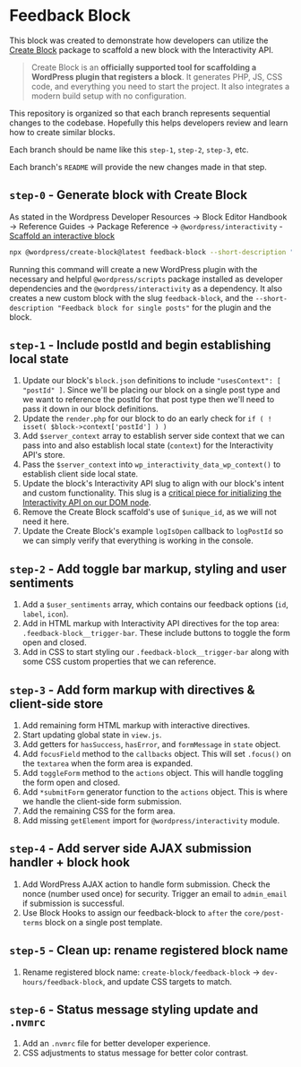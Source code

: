 # Feedback Block

This block was created to demonstrate how developers can utilize the [Create Block](https://developer.wordpress.org/block-editor/reference-guides/packages/packages-create-block/) package to scaffold a new block with the Interactivity API.

> Create Block is an **officially supported tool for scaffolding a WordPress plugin that registers a block**. It generates PHP, JS, CSS code, and everything you need to start the project. It also integrates a modern build setup with no configuration.

This repository is organized so that each branch represents sequential changes to the codebase. Hopefully this helps developers review and learn how to create similar blocks.

Each branch should be name like this `step-1`, `step-2`, `step-3`, etc.

Each branch's `README` will provide the new changes made in that step.

## `step-0` - Generate block with Create Block

As stated in the Wordpress Developer Resources -> Block Editor Handbook -> Reference Guides -> Package Reference -> `@wordpress/interactivity` - [Scaffold an interactive block](https://developer.wordpress.org/block-editor/reference-guides/packages/packages-interactivity/#scaffold-an-interactive-block)

```bash
npx @wordpress/create-block@latest feedback-block --short-description "Feedback block for single posts" --template @wordpress/create-block-interactive-template
```

Running this command will create a new WordPress plugin with the necessary and helpful `@wordpress/scripts` package installed as developer dependencies and the `@wordpress/interactivity` as a dependency. It also creates a new custom block with the slug `feedback-block`, and the `--short-description "Feedback block for single posts"` for the plugin and the block.

## `step-1` - Include postId and begin establishing local state

1. Update our block's `block.json` definitions to include `"usesContext": [ "postId" ]`. Since we'll be placing our block on a single post type and we want to reference the postId for that post type then we'll need to pass it down in our block definitions.
2. Update the `render.php` for our block to do an early check for `if ( ! isset( $block->context['postId'] ) )`
3. Add `$server_context` array to establish server side context that we can pass into and also establish local state (`context`) for the Interactivity API's store.
4. Pass the `$server_context` into `wp_interactivity_data_wp_context()` to establish client side local state.
5. Update the block's Interactivity API slug to align with our block's intent and custom functionality. This slug is a [critical piece for initializing the Interactivity API on our DOM node](https://developer.wordpress.org/block-editor/reference-guides/packages/packages-interactivity/packages-interactivity-api-reference/#wp-interactive).
6. Remove the Create Block scaffold's use of `$unique_id`, as we will not need it here.
7. Update the Create Block's example `logIsOpen` callback to `logPostId` so we can simply verify that everything is working in the console.

## `step-2` - Add toggle bar markup, styling and user sentiments

1. Add a `$user_sentiments` array, which contains our feedback options (`id`, `label`, `icon`).
2. Add in HTML markup with Interactivity API directives for the top area: `.feedback-block__trigger-bar`. These include buttons to toggle the form open and closed.
3. Add in CSS to start styling our `.feedback-block__trigger-bar` along with some CSS custom properties that we can reference.

## `step-3` - Add form markup with directives & client-side store

1. Add remaining form HTML markup with interactive directives.
2. Start updating global state in `view.js`.
3. Add getters for `hasSuccess`, `hasError`, and `formMessage` in `state` object.
4. Add `focusField` method to the `callbacks` object. This will set `.focus()` on the `textarea` when the form area is expanded.
5. Add `toggleForm` method to the `actions` object. This will handle toggling the form open and closed.
6. Add `*submitForm` generator function to the `actions` object. This is where we handle the client-side form submission.
7. Add the remaining CSS for the form area.
8. Add missing `getElement` import for `@wordpress/interactivity` module.

## `step-4` - Add server side AJAX submission handler + block hook

1. Add WordPress AJAX action to handle form submission. Check the nonce (number used once) for security. Trigger an email to `admin_email` if submission is successful.
2. Use Block Hooks to assign our feedback-block to `after` the `core/post-terms` block on a single post template.

## `step-5` - Clean up: rename registered block name

1. Rename registered block name: `create-block/feedback-block` -> `dev-hours/feedback-block`, and update CSS targets to match.

## `step-6` - Status message styling update and `.nvmrc`

1. Add an `.nvmrc` file for better developer experience.
2. CSS adjustments to status message for better color contrast.
